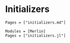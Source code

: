 # Initializers

```@index
Pages = ["initializers.md"]
```

```@autodocs
Modules = [Merlin]
Pages = ["initializers.jl"]
```
